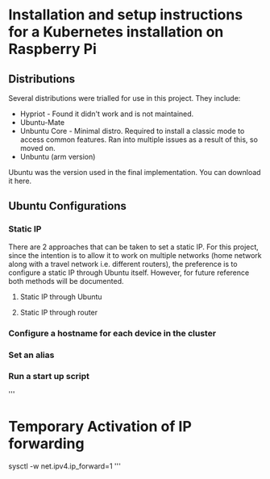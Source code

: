 # Installation and setup instructions for a Kubernetes installation on Raspberry Pi

## Distributions

Several distributions were trialled for use in this project. They include:

- Hypriot - Found it didn't work and is not maintained.
- Ubuntu-Mate
- Unbuntu Core - Minimal distro. Required to install a classic mode to access common features. Ran into multiple issues as a result of this, so moved on.
- Unbuntu (arm version)

Ubuntu was the version used in the final implementation. You can download it here.

## Ubuntu Configurations

### Static IP

There are 2 approaches that can be taken to set a static IP. For this project, since the intention is to allow it to work on multiple networks (home network along with a travel network i.e. different routers), the preference is to configure a static IP through Ubuntu itself. However, for future reference both methods will be documented.

1) Static IP through Ubuntu


2) Static IP through router


### Configure a hostname for each device in the cluster


### Set an alias


### Run a start up script

'''
# Temporary Activation of IP forwarding
sysctl -w net.ipv4.ip_forward=1
'''

